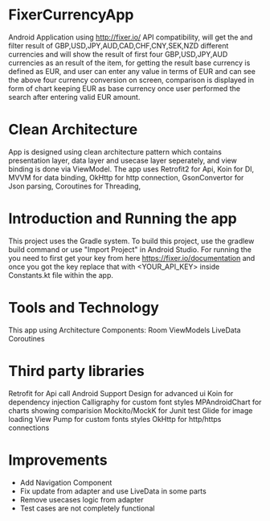 # FixerCurrencyApp
Android Application using http://fixer.io/ API compatibility, will get the and filter result of GBP,USD,JPY,AUD,CAD,CHF,CNY,SEK,NZD
different currencies and will show the result of first four GBP,USD,JPY,AUD currencies as an result of the item,
for getting the result base currency is defined as EUR, and user can enter any value in terms of EUR and can see the above
four currency conversion on screen, comparison is displayed in form of chart keeping EUR as base currency once user performed the
search after entering valid EUR amount.

# Clean Architecture
App is designed using clean architecture pattern which contains presentation layer, data layer and usecase layer seperately, and 
view binding is done via ViewModel.
The app uses Retrofit2 for Api, Koin for DI, MVVM for data binding, OkHttp for http connection, GsonConvertor for Json parsing, Coroutines for Threading, 

# Introduction and Running the app
This project uses the Gradle system. To build this project, use the gradlew build command or use "Import Project" in Android Studio.
For running the you need to first get your key from here https://fixer.io/documentation and once you got the key replace that with
<YOUR_API_KEY> inside Constants.kt file within the app.

# Tools and Technology
This app using Architecture Components:
Room
ViewModels
LiveData
Coroutines

# Third party libraries
Retrofit for Api call
Android Support Design for advanced ui
Koin for dependency injection
Calligraphy for custom font styles
MPAndroidChart for charts showing comparision 
Mockito/MockK for Junit test
Glide for image loading
View Pump for custom fonts styles
OkHttp for http/https connections

# Improvements
* Add Navigation Component
* Fix update from adapter and use LiveData in some parts
* Remove usecases logic from adapter
* Test cases are not completely functional




